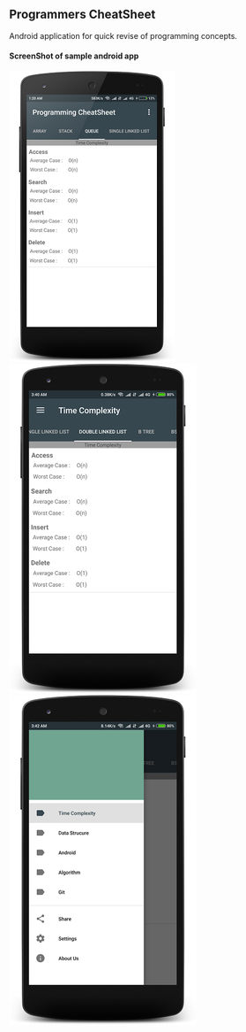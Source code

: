 ## Programmers CheatSheet

Android application for quick revise of programming concepts.


#### ScreenShot of sample android app 

![alt-tag](docs/ss1.png)  ![alt-tag](docs/s2.png)  ![alt-tag](docs/s3.png)


